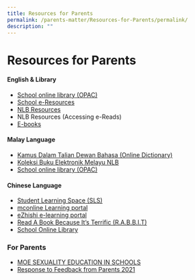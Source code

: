 ```yaml
---
title: Resources for Parents
permalink: /parents-matter/Resources-for-Parents/permalink/
description: ""
---
```

Resources for Parents
=====================

#### **English & Library**

*   [School online library (OPAC)](https://schoolibrary.moe.edu.sg/unitypri/cgi-bin/spydus.exe/MSGTRN/WPAC/HOME)
*   [School e-Resources](https://schoolibrary.moe.edu.sg/eresourcespri/cgi-bin/spydus.exe/MSGTRN/WPAC/HOME)
*   [NLB Resources](https://childrenandteens.nlb.gov.sg/)
*   NLB Resources (Accessing e-Reads)
*   [E-books](http://www.getepic.com/?utm_campaign=optimize&gclid=EAIaIQobChMI_MCdlaWI9AIV3ZNmAh2YNwT9EAAYASAAEgKrvPD_BwE)

#### Malay Language

*   [Kamus Dalam Talian Dewan Bahasa (Online Dictionary)](https://prpm.dbp.gov.my/cari1?keyword=kamus%20online)
*   [Koleksi Buku Elektronik Melayu NLB](https://eresources.nlb.gov.sg/main/Browse?browseBy=children&filter=11&startsWith=K)
*   [School online library (OPAC)](https://schoolibrary.moe.edu.sg/unitypri/cgi-bin/spydus.exe/MSGTRN/WPAC/HOME)

#### Chinese Language

*   [Student Learning Space (SLS)](http://learning.moe.edu.sg/)
*   [mconline Learning portal](https://www.mconline.sg/LEAD/login/lms_login.aspx)
*   [eZhishi e-learning portal](https://www.ezhishi.net/Contents/)
*   [Read A Book Because It’s Terrific (R.A.B.B.I.T)](https://www.nlb.gov.sg/discovereads)
*   [School Online Library](https://schoolibrary.moe.edu.sg/unitypri)

### For Parents

* [MOE SEXUALITY EDUCATION IN SCHOOLS](/Sexuality-Education/permalink/)
* [Response to Feedback from Parents 2021](/files/Response-to-Feedback-from-Parents-2021.pdf)